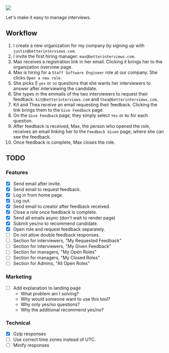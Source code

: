 <img src="https://repository-images.githubusercontent.com/393375822/f196bfe1-d84f-4ede-9df9-1d33dc095b02" />

Let's make it easy to manage interviews.

## Workflow

1. I create a new organization for my company by signing up with `justin@betterinterviews.com`.
1. I invite the first hiring manager: `max@betterinterviews.com`.
1. Max receives a registration link in her email. Clicking it brings her to the organization overview page.
1. Max is hiring for a `Staff Software Engineer` role at our company. She clicks `Open a new role`.
1. She picks 5 `yes` or `no` questions that she wants her interviewers to answer after interviewing the candidate.
1. She types in the emmails of the two interviewers to request their feedback: `kit@betterinterviews.com` and `thea@betterinterviews.com`.
1. Kit and Thea receive an email requesting their feedback. Clicking the link brings them to the `Give Feedback` page.
1. On the `Give Feedback` page, they simply select `Yes` or `No` for each question.
1. After feedback is received, Max, the person who opened the role, receives an email linking her to the `Feedback Given` page, where she can see the feedback.
1. Once feedback is complete, Max closes the role.

## TODO

### Features

* [x] Send email after invite.
* [x] Send email to request feedback.
* [x] Log in from home page.
* [x] Log out.
* [x] Send email to creator after feedback received.
* [x] Close a role once feedback is complete.
* [x] Send all emails async (don't wait to render page)
* [x] Submit yes/no to recommend candidate.
* [x] Open role and request feedback separately.
* [ ] Do not allow double feedback responses.
* [ ] Section for interviewers, "My Requested Feedback"
* [ ] Section for interviewers, "My Given Feedback"
* [ ] Section for managers, "My Open Roles"
* [ ] Section for managers, "My Closed Roles"
* [ ] Section for Admins, "All Open Roles"

### Marketing

* [ ] Add explanation to landing page
  * What problem am I solving?
  * Why would someone want to use this tool?
  * Why only yes/no questions?
  * Why the additional recommend yes/no?

### Technical

* [x] Gzip responses
* [ ] Use correct time zones instead of UTC.
* [ ] Minify responses

